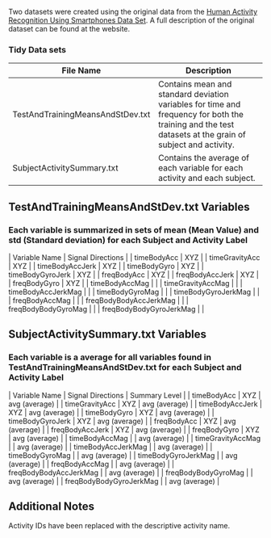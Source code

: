 Two datasets were created using the original data from the [Human Activity Recognition Using Smartphones Data Set](http://archive.ics.uci.edu/ml/datasets/Human+Activity+Recognition+Using+Smartphones).
A full description of the original dataset can be found at the website.

### Tidy Data sets
| File Name | Description |
|----------------------------------|--------------------------------------------------------------------------------------------------------------------------------------------------------|
| TestAndTrainingMeansAndStDev.txt | Contains mean and standard deviation variables for time and frequency for both the training and the test datasets at the grain of subject and activity. |
| SubjectActivitySummary.txt | Contains the average of each variable for each activity and each subject. |


## TestAndTrainingMeansAndStDev.txt Variables
### Each variable is summarized in sets of mean (Mean Value) and std (Standard deviation) for each Subject and Activity Label

| Variable Name | Signal Directions |
| timeBodyAcc | XYZ |
| timeGravityAcc | XYZ |
| timeBodyAccJerk | XYZ |
| timeBodyGyro | XYZ |
| timeBodyGyroJerk | XYZ |
| freqBodyAcc | XYZ |
| freqBodyAccJerk | XYZ |
| freqBodyGyro | XYZ |
| timeBodyAccMag | |
| timeGravityAccMag | |
| timeBodyAccJerkMag | |
| timeBodyGyroMag | |
| timeBodyGyroJerkMag | |
| freqBodyAccMag | |
| freqBodyBodyAccJerkMag | |
| freqBodyBodyGyroMag | |
| freqBodyBodyGyroJerkMag | |


## SubjectActivitySummary.txt Variables
### Each variable is a average for all variables found in TestAndTrainingMeansAndStDev.txt for each Subject and Activity Label

| Variable Name | Signal Directions | Summary Level |
| timeBodyAcc | XYZ | avg (average) |
| timeGravityAcc | XYZ | avg (average) |
| timeBodyAccJerk | XYZ | avg (average) |
| timeBodyGyro | XYZ | avg (average) |
| timeBodyGyroJerk | XYZ | avg (average) |
| freqBodyAcc | XYZ | avg (average) |
| freqBodyAccJerk | XYZ | avg (average) |
| freqBodyGyro | XYZ | avg (average) |
| timeBodyAccMag | | avg (average) |
| timeGravityAccMag | | avg (average) |
| timeBodyAccJerkMag | | avg (average) |
| timeBodyGyroMag | | avg (average) |
| timeBodyGyroJerkMag | | avg (average) |
| freqBodyAccMag | | avg (average) |
| freqBodyBodyAccJerkMag | | avg (average) |
| freqBodyBodyGyroMag | | avg (average) |
| freqBodyBodyGyroJerkMag | | avg (average) |

## Additional Notes
Activity IDs have been replaced with the descriptive activity name.